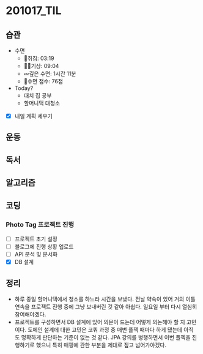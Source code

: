 # 201017_TIL

## 습관
- 수면
  - 🛌취침: 03:19
  - 🙆‍♀️기상: 09:04
  - 💤깊은 수면: 1시간 11분
  - 💯수면 점수: 76점
- Today?
  - 대치 집 공부
  - 할머니댁 대청소
- [x] 내일 계획 세우기

## 운동

## 독서

## 알고리즘

## 코딩
### **Photo Tag 프로젝트 진행**
- [ ] 프로젝트 초기 설정
- [ ] 블로그에 진행 상황 업로드
- [ ] API 분석 및 문서화
- [x] DB 설계

## 정리
* 하루 종일 할머니댁에서 청소를 하느라 시간을 보냈다. 전날 약속이 있어 거의 이틀 연속을 프로젝트 진행 중에 그냥 보내버린 것 같아 아쉽다. 일요일 부터 다시 열심히 참여해야겠다.
* 프로젝트를 구성하면서 DB 설계에 있어 의문이 드는데 어떻게 의논해야 할 지 고민이다. 도메인 설계에 대한 고민은 코쿼 과정 중 매번 플젝 때마다 하게 됐는데 아직도 명확하게 판단하는 기준이 없는 것 같다. JPA 강의를 병행하면서 이번 플젝을 진행하기로 했으니 특히 매핑에 관한 부분을 제대로 짚고 넘어가야겠다.
